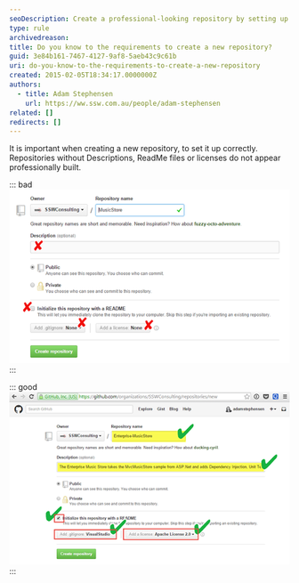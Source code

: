 ```yaml
---
seoDescription: Create a professional-looking repository by setting up a good name, description, ReadMe file, .gitignore, and license.
type: rule
archivedreason:
title: Do you know to the requirements to create a new repository?
guid: 3e84b161-7467-4127-9af8-5aeb43c9c61b
uri: do-you-know-to-the-requirements-to-create-a-new-repository
created: 2015-02-05T18:34:17.0000000Z
authors:
  - title: Adam Stephensen
    url: https://ww.ssw.com.au/people/adam-stephensen
related: []
redirects: []
---
```


It is important when creating a new repository, to set it up correctly. Repositories without Descriptions, ReadMe files or licenses do not appear professionally built.

<!--endintro-->

::: bad  
![Figure: Bad Example – Without the correct .gitIgnore, files that should not be included in the repository will be added. Without the correct license, your project will either be under-protected or over-protected](create-repository-bad.png)  
:::

::: good  
![Figure: Good Example – As well as a good repository name and description, a ReadMe, .gitignore and license will be included in the repository.](create-repository-good.png)  
:::
